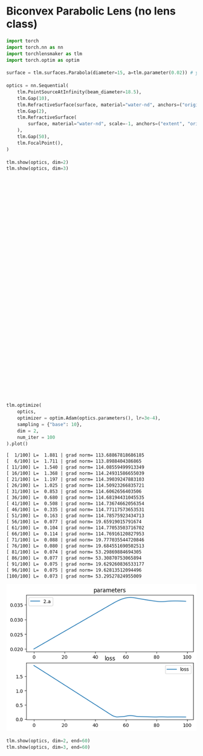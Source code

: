 # Biconvex Parabolic Lens (no lens class)


```python
import torch
import torch.nn as nn
import torchlensmaker as tlm
import torch.optim as optim

surface = tlm.surfaces.Parabola(diameter=15, a=tlm.parameter(0.02)) # y = a*x^2

optics = nn.Sequential(
    tlm.PointSourceAtInfinity(beam_diameter=18.5),
    tlm.Gap(10),
    tlm.RefractiveSurface(surface, material="water-nd", anchors=("origin", "extent")),
    tlm.Gap(2),
    tlm.RefractiveSurface(
        surface, material="water-nd", scale=-1, anchors=("extent", "origin")
    ),
    tlm.Gap(50),
    tlm.FocalPoint(),
)

tlm.show(optics, dim=2)
tlm.show(optics, dim=3)
```


<div data-jp-suppress-context-menu id='tlmviewer-a5010b5a' class='tlmviewer' style='width: 100%; aspect-ratio: 16 / 9;'></div><script type='module'>async function importtlm() {
    try {
        return await import("/tlmviewer.js");
    } catch (error) {
        console.log("error", error);
        return await import("/files/test_notebooks/tlmviewer.js");
    }
}

const module = await importtlm();
const tlmviewer = module.tlmviewer;

const data = '{"mode": "2D", "camera": "XY", "data": [{"type": "surfaces", "data": [{"matrix": [[1.0, 0.0, 10.0], [0.0, 1.0, 0.0], [0.0, 0.0, 1.0]], "samples": [[1.125, -7.5], [1.10238755, -7.4242425], [1.08000457, -7.34848499], [1.05785131, -7.27272749], [1.03592741, -7.19696951], [1.01423323, -7.12121201], [0.99276853, -7.0454545], [0.97153348, -6.969697], [0.95052803, -6.8939395], [0.92975211, -6.81818199], [0.90920562, -6.74242401], [0.88888884, -6.66666651], [0.86880165, -6.590909], [0.84894401, -6.5151515], [0.82931584, -6.439394], [0.80991733, -6.36363649], [0.79074842, -6.28787899], [0.77180892, -6.21212101], [0.75309914, -6.13636351], [0.7346189, -6.060606], [0.71636826, -5.9848485], [0.69834709, -5.909091], [0.68055558, -5.83333349], [0.66299355, -5.75757551], [0.64566106, -5.68181801], [0.62855828, -5.6060605], [0.61168504, -5.530303], [0.59504128, -5.4545455], [0.57862717, -5.37878799], [0.56244254, -5.30303001], [0.54648751, -5.22727251], [0.53076214, -5.15151501], [0.51526624, -5.0757575], [0.5, -5.0], [0.48496327, -4.9242425], [0.47015613, -4.84848499], [0.45557845, -4.77272701], [0.44123045, -4.69696951], [0.42711198, -4.62121201], [0.41322312, -4.5454545], [0.39956382, -4.469697], [0.38613406, -4.3939395], [0.37293383, -4.31818151], [0.35996321, -4.24242401], [0.34722221, -4.16666651], [0.33471072, -4.090909], [0.32242882, -4.0151515], [0.31037647, -3.93939376], [0.29855368, -3.86363626], [0.28696051, -3.78787875], [0.27559689, -3.71212125], [0.26446283, -3.63636374], [0.25355834, -3.56060624], [0.24288337, -3.4848485], [0.23243803, -3.409091], [0.22222225, -3.33333349], [0.212236, -3.25757575], [0.20247933, -3.18181825], [0.19295226, -3.10606074], [0.18365473, -3.030303], [0.17458677, -2.9545455], [0.1657484, -2.87878799], [0.1571396, -2.80303049], [0.14876032, -2.72727275], [0.14061067, -2.65151525], [0.13269056, -2.57575774], [0.125, -2.5], [0.11753903, -2.4242425], [0.11030763, -2.34848499], [0.10330578, -2.27272725], [0.09653351, -2.19696975], [0.08999082, -2.12121224], [0.08367768, -2.0454545], [0.07759412, -1.969697], [0.07174014, -1.8939395], [0.06611571, -1.81818187], [0.06072084, -1.74242425], [0.05555556, -1.66666675], [0.05061983, -1.59090912], [0.04591368, -1.5151515], [0.0414371, -1.439394], [0.03719008, -1.36363637], [0.03317264, -1.28787887], [0.02938476, -1.21212125], [0.02582644, -1.13636363], [0.02249771, -1.06060612], [0.01939853, -0.9848485], [0.01652893, -0.90909094], [0.01388889, -0.83333337], [0.01147842, -0.75757575], [0.00929752, -0.68181819], [0.00734619, -0.60606062], [0.00562443, -0.53030306], [0.00413223, -0.45454547], [0.00286961, -0.37878788], [0.00183655, -0.30303031], [0.00103306, -0.22727273], [0.00045914, -0.15151516], [0.00011478, -0.07575758], [0.0, 0.0], [0.00011478, 0.07575758], [0.00045914, 0.15151516], [0.00103306, 0.22727273], [0.00183655, 0.30303031], [0.00286961, 0.37878788], [0.00413223, 0.45454547], [0.00562443, 0.53030306], [0.00734619, 0.60606062], [0.00929752, 0.68181819], [0.01147842, 0.75757575], [0.01388889, 0.83333337], [0.01652893, 0.90909094], [0.01939853, 0.9848485], [0.02249771, 1.06060612], [0.02582644, 1.13636363], [0.02938476, 1.21212125], [0.03317264, 1.28787887], [0.03719008, 1.36363637], [0.0414371, 1.439394], [0.04591368, 1.5151515], [0.05061983, 1.59090912], [0.05555556, 1.66666675], [0.06072084, 1.74242425], [0.06611571, 1.81818187], [0.07174014, 1.8939395], [0.07759412, 1.969697], [0.08367768, 2.0454545], [0.08999082, 2.12121224], [0.09653351, 2.19696975], [0.10330578, 2.27272725], [0.11030763, 2.34848499], [0.11753903, 2.4242425], [0.125, 2.5], [0.13269056, 2.57575774], [0.14061067, 2.65151525], [0.14876032, 2.72727275], [0.1571396, 2.80303049], [0.1657484, 2.87878799], [0.17458677, 2.9545455], [0.18365473, 3.030303], [0.19295226, 3.10606074], [0.20247933, 3.18181825], [0.212236, 3.25757575], [0.22222225, 3.33333349], [0.23243803, 3.409091], [0.24288337, 3.4848485], [0.25355834, 3.56060624], [0.26446283, 3.63636374], [0.27559689, 3.71212125], [0.28696051, 3.78787875], [0.29855368, 3.86363626], [0.31037647, 3.93939376], [0.32242882, 4.0151515], [0.33471072, 4.090909], [0.34722221, 4.16666651], [0.35996321, 4.24242401], [0.37293383, 4.31818151], [0.38613406, 4.3939395], [0.39956382, 4.469697], [0.41322312, 4.5454545], [0.42711198, 4.62121201], [0.44123045, 4.69696951], [0.45557845, 4.77272701], [0.47015613, 4.84848499], [0.48496327, 4.9242425], [0.5, 5.0], [0.51526624, 5.0757575], [0.53076214, 5.15151501], [0.54648751, 5.22727251], [0.56244254, 5.30303001], [0.57862717, 5.37878799], [0.59504128, 5.4545455], [0.61168504, 5.530303], [0.62855828, 5.6060605], [0.64566106, 5.68181801], [0.66299355, 5.75757551], [0.68055558, 5.83333349], [0.69834709, 5.909091], [0.71636826, 5.9848485], [0.7346189, 6.060606], [0.75309914, 6.13636351], [0.77180892, 6.21212101], [0.79074842, 6.28787899], [0.80991733, 6.36363649], [0.82931584, 6.439394], [0.84894401, 6.5151515], [0.86880165, 6.590909], [0.88888884, 6.66666651], [0.90920562, 6.74242401], [0.92975211, 6.81818199], [0.95052803, 6.8939395], [0.97153348, 6.969697], [0.99276853, 7.0454545], [1.01423323, 7.12121201], [1.03592741, 7.19696951], [1.05785131, 7.27272749], [1.08000457, 7.34848499], [1.10238755, 7.4242425], [1.125, 7.5]]}]}, {"type": "surfaces", "data": [{"matrix": [[-1.0, 0.0, 14.25], [0.0, -1.0, 0.0], [0.0, 0.0, 1.0]], "samples": [[1.125, -7.5], [1.10238755, -7.4242425], [1.08000457, -7.34848499], [1.05785131, -7.27272749], [1.03592741, -7.19696951], [1.01423323, -7.12121201], [0.99276853, -7.0454545], [0.97153348, -6.969697], [0.95052803, -6.8939395], [0.92975211, -6.81818199], [0.90920562, -6.74242401], [0.88888884, -6.66666651], [0.86880165, -6.590909], [0.84894401, -6.5151515], [0.82931584, -6.439394], [0.80991733, -6.36363649], [0.79074842, -6.28787899], [0.77180892, -6.21212101], [0.75309914, -6.13636351], [0.7346189, -6.060606], [0.71636826, -5.9848485], [0.69834709, -5.909091], [0.68055558, -5.83333349], [0.66299355, -5.75757551], [0.64566106, -5.68181801], [0.62855828, -5.6060605], [0.61168504, -5.530303], [0.59504128, -5.4545455], [0.57862717, -5.37878799], [0.56244254, -5.30303001], [0.54648751, -5.22727251], [0.53076214, -5.15151501], [0.51526624, -5.0757575], [0.5, -5.0], [0.48496327, -4.9242425], [0.47015613, -4.84848499], [0.45557845, -4.77272701], [0.44123045, -4.69696951], [0.42711198, -4.62121201], [0.41322312, -4.5454545], [0.39956382, -4.469697], [0.38613406, -4.3939395], [0.37293383, -4.31818151], [0.35996321, -4.24242401], [0.34722221, -4.16666651], [0.33471072, -4.090909], [0.32242882, -4.0151515], [0.31037647, -3.93939376], [0.29855368, -3.86363626], [0.28696051, -3.78787875], [0.27559689, -3.71212125], [0.26446283, -3.63636374], [0.25355834, -3.56060624], [0.24288337, -3.4848485], [0.23243803, -3.409091], [0.22222225, -3.33333349], [0.212236, -3.25757575], [0.20247933, -3.18181825], [0.19295226, -3.10606074], [0.18365473, -3.030303], [0.17458677, -2.9545455], [0.1657484, -2.87878799], [0.1571396, -2.80303049], [0.14876032, -2.72727275], [0.14061067, -2.65151525], [0.13269056, -2.57575774], [0.125, -2.5], [0.11753903, -2.4242425], [0.11030763, -2.34848499], [0.10330578, -2.27272725], [0.09653351, -2.19696975], [0.08999082, -2.12121224], [0.08367768, -2.0454545], [0.07759412, -1.969697], [0.07174014, -1.8939395], [0.06611571, -1.81818187], [0.06072084, -1.74242425], [0.05555556, -1.66666675], [0.05061983, -1.59090912], [0.04591368, -1.5151515], [0.0414371, -1.439394], [0.03719008, -1.36363637], [0.03317264, -1.28787887], [0.02938476, -1.21212125], [0.02582644, -1.13636363], [0.02249771, -1.06060612], [0.01939853, -0.9848485], [0.01652893, -0.90909094], [0.01388889, -0.83333337], [0.01147842, -0.75757575], [0.00929752, -0.68181819], [0.00734619, -0.60606062], [0.00562443, -0.53030306], [0.00413223, -0.45454547], [0.00286961, -0.37878788], [0.00183655, -0.30303031], [0.00103306, -0.22727273], [0.00045914, -0.15151516], [0.00011478, -0.07575758], [0.0, 0.0], [0.00011478, 0.07575758], [0.00045914, 0.15151516], [0.00103306, 0.22727273], [0.00183655, 0.30303031], [0.00286961, 0.37878788], [0.00413223, 0.45454547], [0.00562443, 0.53030306], [0.00734619, 0.60606062], [0.00929752, 0.68181819], [0.01147842, 0.75757575], [0.01388889, 0.83333337], [0.01652893, 0.90909094], [0.01939853, 0.9848485], [0.02249771, 1.06060612], [0.02582644, 1.13636363], [0.02938476, 1.21212125], [0.03317264, 1.28787887], [0.03719008, 1.36363637], [0.0414371, 1.439394], [0.04591368, 1.5151515], [0.05061983, 1.59090912], [0.05555556, 1.66666675], [0.06072084, 1.74242425], [0.06611571, 1.81818187], [0.07174014, 1.8939395], [0.07759412, 1.969697], [0.08367768, 2.0454545], [0.08999082, 2.12121224], [0.09653351, 2.19696975], [0.10330578, 2.27272725], [0.11030763, 2.34848499], [0.11753903, 2.4242425], [0.125, 2.5], [0.13269056, 2.57575774], [0.14061067, 2.65151525], [0.14876032, 2.72727275], [0.1571396, 2.80303049], [0.1657484, 2.87878799], [0.17458677, 2.9545455], [0.18365473, 3.030303], [0.19295226, 3.10606074], [0.20247933, 3.18181825], [0.212236, 3.25757575], [0.22222225, 3.33333349], [0.23243803, 3.409091], [0.24288337, 3.4848485], [0.25355834, 3.56060624], [0.26446283, 3.63636374], [0.27559689, 3.71212125], [0.28696051, 3.78787875], [0.29855368, 3.86363626], [0.31037647, 3.93939376], [0.32242882, 4.0151515], [0.33471072, 4.090909], [0.34722221, 4.16666651], [0.35996321, 4.24242401], [0.37293383, 4.31818151], [0.38613406, 4.3939395], [0.39956382, 4.469697], [0.41322312, 4.5454545], [0.42711198, 4.62121201], [0.44123045, 4.69696951], [0.45557845, 4.77272701], [0.47015613, 4.84848499], [0.48496327, 4.9242425], [0.5, 5.0], [0.51526624, 5.0757575], [0.53076214, 5.15151501], [0.54648751, 5.22727251], [0.56244254, 5.30303001], [0.57862717, 5.37878799], [0.59504128, 5.4545455], [0.61168504, 5.530303], [0.62855828, 5.6060605], [0.64566106, 5.68181801], [0.66299355, 5.75757551], [0.68055558, 5.83333349], [0.69834709, 5.909091], [0.71636826, 5.9848485], [0.7346189, 6.060606], [0.75309914, 6.13636351], [0.77180892, 6.21212101], [0.79074842, 6.28787899], [0.80991733, 6.36363649], [0.82931584, 6.439394], [0.84894401, 6.5151515], [0.86880165, 6.590909], [0.88888884, 6.66666651], [0.90920562, 6.74242401], [0.92975211, 6.81818199], [0.95052803, 6.8939395], [0.97153348, 6.969697], [0.99276853, 7.0454545], [1.01423323, 7.12121201], [1.03592741, 7.19696951], [1.05785131, 7.27272749], [1.08000457, 7.34848499], [1.10238755, 7.4242425], [1.125, 7.5]]}]}, {"type": "points", "data": [[64.25, 0.0]], "color": "red"}, {"type": "rays", "points": [[0.0, -7.19444444, 11.03520062, -7.19444444], [0.0, -5.13888889, 10.52816358, -5.13888889], [0.0, -3.08333333, 10.19013889, -3.08333333], [0.0, -1.02777778, 10.02112654, -1.02777778], [0.0, 1.02777778, 10.02112654, 1.02777778], [0.0, 3.08333333, 10.19013889, 3.08333333], [0.0, 5.13888889, 10.52816358, 5.13888889], [0.0, 7.19444444, 11.03520062, 7.19444444]], "color": "#ffa724", "variables": {"base": [-7.19444444, -5.13888889, -3.08333333, -1.02777778, 1.02777778, 3.08333333, 5.13888889, 7.19444444]}, "domain": {"base": [-9.25, 9.25]}, "layers": [1]}, {"type": "rays", "points": [[0.0, -9.25, 10.0, -9.25], [0.0, 9.25, 10.0, 9.25]], "color": "red", "variables": {"base": [-9.25, 9.25]}, "domain": {"base": [-9.25, 9.25]}, "layers": [2]}, {"type": "rays", "points": [[11.03520062, -7.19444444, 13.26070722, -7.03311019], [10.52816358, -5.13888889, 13.75575726, -4.97113033], [10.19013889, -3.08333333, 14.07454449, -2.96188713], [10.02112654, -1.02777778, 14.23064073, -0.98385147], [10.02112654, 1.02777778, 14.23064073, 0.98385147], [10.19013889, 3.08333333, 14.07454449, 2.96188713], [10.52816358, 5.13888889, 13.75575726, 4.97113033], [11.03520062, 7.19444444, 13.26070722, 7.03311019]], "color": "#ffa724", "variables": {"base": [-7.19444444, -5.13888889, -3.08333333, -1.02777778, 1.02777778, 3.08333333, 5.13888889, 7.19444444]}, "domain": {"base": [-9.25, 9.25]}, "layers": [1]}, {"type": "rays", "points": [[13.26070722, -7.03311019, 64.59804475, -3.31149866], [13.75575726, -4.97113033, 64.42571511, -2.33749059], [14.07454449, -2.96188713, 64.3127969, -1.39118485], [14.23064073, -0.98385147, 64.25695136, -0.46182655], [14.23064073, 0.98385147, 64.25695136, 0.46182655], [14.07454449, 2.96188713, 64.3127969, 1.39118485], [13.75575726, 4.97113033, 64.42571511, 2.33749059], [13.26070722, 7.03311019, 64.59804475, 3.31149866]], "color": "#ffa724", "variables": {"base": [-7.19444444, -5.13888889, -3.08333333, -1.02777778, 1.02777778, 3.08333333, 5.13888889, 7.19444444]}, "domain": {"base": [-9.25, 9.25]}}, {"type": "points", "data": [[0.0, 0.0], [10.0, 0.0], [11.125, 0.0], [13.125, 0.0], [14.25, 0.0], [64.25, 0.0]], "layers": [4]}]}';

setTimeout(() => {
    tlmviewer.embed(document.getElementById("tlmviewer-a5010b5a"), data);    
}, 0);
</script>



<div data-jp-suppress-context-menu id='tlmviewer-ec21c2be' class='tlmviewer' style='width: 100%; aspect-ratio: 16 / 9;'></div><script type='module'>async function importtlm() {
    try {
        return await import("/tlmviewer.js");
    } catch (error) {
        console.log("error", error);
        return await import("/files/test_notebooks/tlmviewer.js");
    }
}

const module = await importtlm();
const tlmviewer = module.tlmviewer;

const data = '{"mode": "3D", "camera": "orthographic", "data": [{"type": "surfaces", "data": [{"matrix": [[1.0, 0.0, 0.0, 10.0], [0.0, 1.0, 0.0, 0.0], [0.0, 0.0, 1.0, 0.0], [0.0, 0.0, 0.0, 1.0]], "samples": [[0.0, 0.0], [0.00011478, 0.07575758], [0.00045914, 0.15151516], [0.00103306, 0.22727273], [0.00183655, 0.30303031], [0.00286961, 0.37878788], [0.00413223, 0.45454547], [0.00562443, 0.53030306], [0.00734619, 0.60606062], [0.00929752, 0.68181819], [0.01147842, 0.75757575], [0.01388889, 0.83333337], [0.01652893, 0.90909094], [0.01939853, 0.9848485], [0.02249771, 1.06060612], [0.02582644, 1.13636363], [0.02938476, 1.21212125], [0.03317264, 1.28787887], [0.03719008, 1.36363637], [0.0414371, 1.439394], [0.04591368, 1.5151515], [0.05061983, 1.59090912], [0.05555556, 1.66666675], [0.06072084, 1.74242425], [0.06611571, 1.81818187], [0.07174014, 1.8939395], [0.07759412, 1.969697], [0.08367768, 2.0454545], [0.08999082, 2.12121224], [0.09653351, 2.19696975], [0.10330578, 2.27272725], [0.11030763, 2.34848499], [0.11753903, 2.4242425], [0.125, 2.5], [0.13269056, 2.57575774], [0.14061067, 2.65151525], [0.14876032, 2.72727275], [0.1571396, 2.80303049], [0.1657484, 2.87878799], [0.17458677, 2.9545455], [0.18365473, 3.030303], [0.19295226, 3.10606074], [0.20247933, 3.18181825], [0.212236, 3.25757575], [0.22222225, 3.33333349], [0.23243803, 3.409091], [0.24288337, 3.4848485], [0.25355834, 3.56060624], [0.26446283, 3.63636374], [0.27559689, 3.71212125], [0.28696051, 3.78787875], [0.29855368, 3.86363626], [0.31037647, 3.93939376], [0.32242882, 4.0151515], [0.33471072, 4.090909], [0.34722221, 4.16666651], [0.35996321, 4.24242401], [0.37293383, 4.31818151], [0.38613406, 4.3939395], [0.39956382, 4.469697], [0.41322312, 4.5454545], [0.42711198, 4.62121201], [0.44123045, 4.69696951], [0.45557845, 4.77272701], [0.47015613, 4.84848499], [0.48496327, 4.9242425], [0.5, 5.0], [0.51526624, 5.0757575], [0.53076214, 5.15151501], [0.54648751, 5.22727251], [0.56244254, 5.30303001], [0.57862717, 5.37878799], [0.59504128, 5.4545455], [0.61168504, 5.530303], [0.62855828, 5.6060605], [0.64566106, 5.68181801], [0.66299355, 5.75757551], [0.68055558, 5.83333349], [0.69834709, 5.909091], [0.71636826, 5.9848485], [0.7346189, 6.060606], [0.75309914, 6.13636351], [0.77180892, 6.21212101], [0.79074842, 6.28787899], [0.80991733, 6.36363649], [0.82931584, 6.439394], [0.84894401, 6.5151515], [0.86880165, 6.590909], [0.88888884, 6.66666651], [0.90920562, 6.74242401], [0.92975211, 6.81818199], [0.95052803, 6.8939395], [0.97153348, 6.969697], [0.99276853, 7.0454545], [1.01423323, 7.12121201], [1.03592741, 7.19696951], [1.05785131, 7.27272749], [1.08000457, 7.34848499], [1.10238755, 7.4242425], [1.125, 7.5]]}]}, {"type": "surfaces", "data": [{"matrix": [[-1.0, 0.0, 0.0, 14.25], [0.0, -1.0, 0.0, 0.0], [0.0, 0.0, -1.0, 0.0], [0.0, 0.0, 0.0, 1.0]], "samples": [[0.0, 0.0], [0.00011478, 0.07575758], [0.00045914, 0.15151516], [0.00103306, 0.22727273], [0.00183655, 0.30303031], [0.00286961, 0.37878788], [0.00413223, 0.45454547], [0.00562443, 0.53030306], [0.00734619, 0.60606062], [0.00929752, 0.68181819], [0.01147842, 0.75757575], [0.01388889, 0.83333337], [0.01652893, 0.90909094], [0.01939853, 0.9848485], [0.02249771, 1.06060612], [0.02582644, 1.13636363], [0.02938476, 1.21212125], [0.03317264, 1.28787887], [0.03719008, 1.36363637], [0.0414371, 1.439394], [0.04591368, 1.5151515], [0.05061983, 1.59090912], [0.05555556, 1.66666675], [0.06072084, 1.74242425], [0.06611571, 1.81818187], [0.07174014, 1.8939395], [0.07759412, 1.969697], [0.08367768, 2.0454545], [0.08999082, 2.12121224], [0.09653351, 2.19696975], [0.10330578, 2.27272725], [0.11030763, 2.34848499], [0.11753903, 2.4242425], [0.125, 2.5], [0.13269056, 2.57575774], [0.14061067, 2.65151525], [0.14876032, 2.72727275], [0.1571396, 2.80303049], [0.1657484, 2.87878799], [0.17458677, 2.9545455], [0.18365473, 3.030303], [0.19295226, 3.10606074], [0.20247933, 3.18181825], [0.212236, 3.25757575], [0.22222225, 3.33333349], [0.23243803, 3.409091], [0.24288337, 3.4848485], [0.25355834, 3.56060624], [0.26446283, 3.63636374], [0.27559689, 3.71212125], [0.28696051, 3.78787875], [0.29855368, 3.86363626], [0.31037647, 3.93939376], [0.32242882, 4.0151515], [0.33471072, 4.090909], [0.34722221, 4.16666651], [0.35996321, 4.24242401], [0.37293383, 4.31818151], [0.38613406, 4.3939395], [0.39956382, 4.469697], [0.41322312, 4.5454545], [0.42711198, 4.62121201], [0.44123045, 4.69696951], [0.45557845, 4.77272701], [0.47015613, 4.84848499], [0.48496327, 4.9242425], [0.5, 5.0], [0.51526624, 5.0757575], [0.53076214, 5.15151501], [0.54648751, 5.22727251], [0.56244254, 5.30303001], [0.57862717, 5.37878799], [0.59504128, 5.4545455], [0.61168504, 5.530303], [0.62855828, 5.6060605], [0.64566106, 5.68181801], [0.66299355, 5.75757551], [0.68055558, 5.83333349], [0.69834709, 5.909091], [0.71636826, 5.9848485], [0.7346189, 6.060606], [0.75309914, 6.13636351], [0.77180892, 6.21212101], [0.79074842, 6.28787899], [0.80991733, 6.36363649], [0.82931584, 6.439394], [0.84894401, 6.5151515], [0.86880165, 6.590909], [0.88888884, 6.66666651], [0.90920562, 6.74242401], [0.92975211, 6.81818199], [0.95052803, 6.8939395], [0.97153348, 6.969697], [0.99276853, 7.0454545], [1.01423323, 7.12121201], [1.03592741, 7.19696951], [1.05785131, 7.27272749], [1.08000457, 7.34848499], [1.10238755, 7.4242425], [1.125, 7.5]]}]}, {"type": "points", "data": [[64.25, 0.0, 0.0]], "color": "red"}, {"type": "rays", "points": [[0.0, 0.0, 0.0, 10.0, 0.0, 0.0]], "color": "#ffa724", "variables": {}, "domain": {"base": [-9.25, 9.10947172]}, "layers": [1]}, {"type": "rays", "points": [[0.0, -9.25, -0.0, 10.0, -9.25, -0.0], [0.0, -7.0859111, -5.94578539, 10.0, -7.0859111, -5.94578539], [0.0, -1.60624564, -9.10947172, 10.0, -1.60624564, -9.10947172], [0.0, 4.625, -8.01073499, 10.0, 4.625, -8.01073499], [0.0, 8.69215674, -3.16368633, 10.0, 8.69215674, -3.16368633], [0.0, 8.69215674, 3.16368633, 10.0, 8.69215674, 3.16368633], [0.0, 4.625, 8.01073499, 10.0, 4.625, 8.01073499], [0.0, -1.60624564, 9.10947172, 10.0, -1.60624564, 9.10947172], [0.0, -7.0859111, 5.94578539, 10.0, -7.0859111, 5.94578539]], "color": "red", "variables": {}, "domain": {"base": [-9.25, 9.10947172]}, "layers": [2]}, {"type": "rays", "points": [[10.0, 0.0, 0.0, 14.25, 0.0, 0.0]], "color": "#ffa724", "variables": {}, "domain": {"base": [-9.25, 9.10947172]}, "layers": [1]}, {"type": "rays", "points": [[14.25, 0.0, 0.0, 64.25, 0.0, 0.0]], "color": "#ffa724", "variables": {}, "domain": {"base": [-9.25, 9.10947172]}}, {"type": "points", "data": [[0.0, 0.0, 0.0], [10.0, 0.0, 0.0], [11.125, 0.0, 0.0], [13.125, 0.0, 0.0], [14.25, 0.0, 0.0], [64.25, 0.0, 0.0]], "layers": [4]}]}';

setTimeout(() => {
    tlmviewer.embed(document.getElementById("tlmviewer-ec21c2be"), data);    
}, 0);
</script>



```python
tlm.optimize(
    optics,
    optimizer = optim.Adam(optics.parameters(), lr=3e-4),
    sampling = {"base": 10},
    dim = 2,
    num_iter = 100
).plot()
```

    [  1/100] L=  1.881 | grad norm= 113.68867818686185
    [  6/100] L=  1.711 | grad norm= 113.8988404386865
    [ 11/100] L=  1.540 | grad norm= 114.08559499913349
    [ 16/100] L=  1.368 | grad norm= 114.24931586655039
    [ 21/100] L=  1.197 | grad norm= 114.39039247883103
    [ 26/100] L=  1.025 | grad norm= 114.50923266835721
    [ 31/100] L=  0.853 | grad norm= 114.6062656403506
    [ 36/100] L=  0.680 | grad norm= 114.68194431045535
    [ 41/100] L=  0.508 | grad norm= 114.73674662056354
    [ 46/100] L=  0.335 | grad norm= 114.77117573653531
    [ 51/100] L=  0.163 | grad norm= 114.78575923434713
    [ 56/100] L=  0.077 | grad norm= 19.65919015791674
    [ 61/100] L=  0.104 | grad norm= 114.77053503716702
    [ 66/100] L=  0.114 | grad norm= 114.76916120827953
    [ 71/100] L=  0.088 | grad norm= 19.777035544720846
    [ 76/100] L=  0.080 | grad norm= 19.684551690502513
    [ 81/100] L=  0.074 | grad norm= 53.29869884694305
    [ 86/100] L=  0.077 | grad norm= 53.30870753065894
    [ 91/100] L=  0.075 | grad norm= 19.629260836533177
    [ 96/100] L=  0.075 | grad norm= 19.62813512094496
    [100/100] L=  0.073 | grad norm= 53.29527824955009



    
![png](biconvex_parabola_nolens_files/biconvex_parabola_nolens_2_1.png)
    



```python
tlm.show(optics, dim=2, end=60)
tlm.show(optics, dim=3, end=60)
```


<div data-jp-suppress-context-menu id='tlmviewer-a8cbc6ab' class='tlmviewer' style='width: 100%; aspect-ratio: 16 / 9;'></div><script type='module'>async function importtlm() {
    try {
        return await import("/tlmviewer.js");
    } catch (error) {
        console.log("error", error);
        return await import("/files/test_notebooks/tlmviewer.js");
    }
}

const module = await importtlm();
const tlmviewer = module.tlmviewer;

const data = '{"mode": "2D", "camera": "XY", "data": [{"type": "surfaces", "data": [{"matrix": [[1.0, 0.0, 10.0], [0.0, 1.0, 0.0], [0.0, 0.0, 1.0]], "samples": [[2.03519917, -7.5], [1.99429178, -7.4242425], [1.95379972, -7.34848499], [1.91372287, -7.27272749], [1.87406111, -7.19696951], [1.83481491, -7.12121201], [1.79598379, -7.0454545], [1.75756824, -6.969697], [1.71956789, -6.8939395], [1.68198287, -6.81818199], [1.64481294, -6.74242401], [1.60805857, -6.66666651], [1.57171953, -6.590909], [1.53579569, -6.5151515], [1.50028718, -6.439394], [1.46519399, -6.36363649], [1.43051612, -6.28787899], [1.39625323, -6.21212101], [1.36240602, -6.13636351], [1.32897413, -6.060606], [1.29595745, -5.9848485], [1.26335597, -5.909091], [1.23116994, -5.83333349], [1.19939911, -5.75757551], [1.16804349, -5.68181801], [1.13710344, -5.6060605], [1.10657859, -5.530303], [1.07646894, -5.4545455], [1.04677474, -5.37878799], [1.01749563, -5.30303001], [0.98863202, -5.22727251], [0.96018374, -5.15151501], [0.93215066, -5.0757575], [0.90453297, -5.0], [0.87733054, -4.9242425], [0.85054344, -4.84848499], [0.82417148, -4.77272701], [0.79821503, -4.69696951], [0.77267379, -4.62121201], [0.74754786, -4.5454545], [0.72283733, -4.469697], [0.698542, -4.3939395], [0.67466193, -4.31818151], [0.65119725, -4.24242401], [0.6281479, -4.16666651], [0.60551381, -4.090909], [0.58329499, -4.0151515], [0.56149149, -3.93939376], [0.54010332, -3.86363626], [0.51913047, -3.78787875], [0.49857295, -3.71212125], [0.47843072, -3.63636374], [0.45870376, -3.56060624], [0.43939206, -3.4848485], [0.42049572, -3.409091], [0.4020147, -3.33333349], [0.38394892, -3.25757575], [0.3662985, -3.18181825], [0.3490634, -3.10606074], [0.33224353, -3.030303], [0.31583899, -2.9545455], [0.29984981, -2.87878799], [0.28427589, -2.80303049], [0.26911724, -2.72727275], [0.25437397, -2.65151525], [0.24004598, -2.57575774], [0.22613324, -2.5], [0.21263586, -2.4242425], [0.19955379, -2.34848499], [0.18688697, -2.27272725], [0.1746355, -2.19696975], [0.16279934, -2.12121224], [0.15137845, -2.0454545], [0.1403729, -1.969697], [0.12978263, -1.8939395], [0.11960768, -1.81818187], [0.10984802, -1.74242425], [0.10050368, -1.66666675], [0.09157462, -1.59090912], [0.08306088, -1.5151515], [0.07496245, -1.439394], [0.06727931, -1.36363637], [0.06001149, -1.28787887], [0.05315896, -1.21212125], [0.04672174, -1.13636363], [0.04069984, -1.06060612], [0.03509323, -0.9848485], [0.02990192, -0.90909094], [0.02512592, -0.83333337], [0.02076522, -0.75757575], [0.01681983, -0.68181819], [0.01328974, -0.60606062], [0.01017496, -0.53030306], [0.00747548, -0.45454547], [0.00519131, -0.37878788], [0.00332244, -0.30303031], [0.00186887, -0.22727273], [0.00083061, -0.15151516], [0.00020765, -0.07575758], [0.0, 0.0], [0.00020765, 0.07575758], [0.00083061, 0.15151516], [0.00186887, 0.22727273], [0.00332244, 0.30303031], [0.00519131, 0.37878788], [0.00747548, 0.45454547], [0.01017496, 0.53030306], [0.01328974, 0.60606062], [0.01681983, 0.68181819], [0.02076522, 0.75757575], [0.02512592, 0.83333337], [0.02990192, 0.90909094], [0.03509323, 0.9848485], [0.04069984, 1.06060612], [0.04672174, 1.13636363], [0.05315896, 1.21212125], [0.06001149, 1.28787887], [0.06727931, 1.36363637], [0.07496245, 1.439394], [0.08306088, 1.5151515], [0.09157462, 1.59090912], [0.10050368, 1.66666675], [0.10984802, 1.74242425], [0.11960768, 1.81818187], [0.12978263, 1.8939395], [0.1403729, 1.969697], [0.15137845, 2.0454545], [0.16279934, 2.12121224], [0.1746355, 2.19696975], [0.18688697, 2.27272725], [0.19955379, 2.34848499], [0.21263586, 2.4242425], [0.22613324, 2.5], [0.24004598, 2.57575774], [0.25437397, 2.65151525], [0.26911724, 2.72727275], [0.28427589, 2.80303049], [0.29984981, 2.87878799], [0.31583899, 2.9545455], [0.33224353, 3.030303], [0.3490634, 3.10606074], [0.3662985, 3.18181825], [0.38394892, 3.25757575], [0.4020147, 3.33333349], [0.42049572, 3.409091], [0.43939206, 3.4848485], [0.45870376, 3.56060624], [0.47843072, 3.63636374], [0.49857295, 3.71212125], [0.51913047, 3.78787875], [0.54010332, 3.86363626], [0.56149149, 3.93939376], [0.58329499, 4.0151515], [0.60551381, 4.090909], [0.6281479, 4.16666651], [0.65119725, 4.24242401], [0.67466193, 4.31818151], [0.698542, 4.3939395], [0.72283733, 4.469697], [0.74754786, 4.5454545], [0.77267379, 4.62121201], [0.79821503, 4.69696951], [0.82417148, 4.77272701], [0.85054344, 4.84848499], [0.87733054, 4.9242425], [0.90453297, 5.0], [0.93215066, 5.0757575], [0.96018374, 5.15151501], [0.98863202, 5.22727251], [1.01749563, 5.30303001], [1.04677474, 5.37878799], [1.07646894, 5.4545455], [1.10657859, 5.530303], [1.13710344, 5.6060605], [1.16804349, 5.68181801], [1.19939911, 5.75757551], [1.23116994, 5.83333349], [1.26335597, 5.909091], [1.29595745, 5.9848485], [1.32897413, 6.060606], [1.36240602, 6.13636351], [1.39625323, 6.21212101], [1.43051612, 6.28787899], [1.46519399, 6.36363649], [1.50028718, 6.439394], [1.53579569, 6.5151515], [1.57171953, 6.590909], [1.60805857, 6.66666651], [1.64481294, 6.74242401], [1.68198287, 6.81818199], [1.71956789, 6.8939395], [1.75756824, 6.969697], [1.79598379, 7.0454545], [1.83481491, 7.12121201], [1.87406111, 7.19696951], [1.91372287, 7.27272749], [1.95379972, 7.34848499], [1.99429178, 7.4242425], [2.03519917, 7.5]]}]}, {"type": "surfaces", "data": [{"matrix": [[-1.0, 0.0, 16.07039843], [0.0, -1.0, 0.0], [0.0, 0.0, 1.0]], "samples": [[2.03519917, -7.5], [1.99429178, -7.4242425], [1.95379972, -7.34848499], [1.91372287, -7.27272749], [1.87406111, -7.19696951], [1.83481491, -7.12121201], [1.79598379, -7.0454545], [1.75756824, -6.969697], [1.71956789, -6.8939395], [1.68198287, -6.81818199], [1.64481294, -6.74242401], [1.60805857, -6.66666651], [1.57171953, -6.590909], [1.53579569, -6.5151515], [1.50028718, -6.439394], [1.46519399, -6.36363649], [1.43051612, -6.28787899], [1.39625323, -6.21212101], [1.36240602, -6.13636351], [1.32897413, -6.060606], [1.29595745, -5.9848485], [1.26335597, -5.909091], [1.23116994, -5.83333349], [1.19939911, -5.75757551], [1.16804349, -5.68181801], [1.13710344, -5.6060605], [1.10657859, -5.530303], [1.07646894, -5.4545455], [1.04677474, -5.37878799], [1.01749563, -5.30303001], [0.98863202, -5.22727251], [0.96018374, -5.15151501], [0.93215066, -5.0757575], [0.90453297, -5.0], [0.87733054, -4.9242425], [0.85054344, -4.84848499], [0.82417148, -4.77272701], [0.79821503, -4.69696951], [0.77267379, -4.62121201], [0.74754786, -4.5454545], [0.72283733, -4.469697], [0.698542, -4.3939395], [0.67466193, -4.31818151], [0.65119725, -4.24242401], [0.6281479, -4.16666651], [0.60551381, -4.090909], [0.58329499, -4.0151515], [0.56149149, -3.93939376], [0.54010332, -3.86363626], [0.51913047, -3.78787875], [0.49857295, -3.71212125], [0.47843072, -3.63636374], [0.45870376, -3.56060624], [0.43939206, -3.4848485], [0.42049572, -3.409091], [0.4020147, -3.33333349], [0.38394892, -3.25757575], [0.3662985, -3.18181825], [0.3490634, -3.10606074], [0.33224353, -3.030303], [0.31583899, -2.9545455], [0.29984981, -2.87878799], [0.28427589, -2.80303049], [0.26911724, -2.72727275], [0.25437397, -2.65151525], [0.24004598, -2.57575774], [0.22613324, -2.5], [0.21263586, -2.4242425], [0.19955379, -2.34848499], [0.18688697, -2.27272725], [0.1746355, -2.19696975], [0.16279934, -2.12121224], [0.15137845, -2.0454545], [0.1403729, -1.969697], [0.12978263, -1.8939395], [0.11960768, -1.81818187], [0.10984802, -1.74242425], [0.10050368, -1.66666675], [0.09157462, -1.59090912], [0.08306088, -1.5151515], [0.07496245, -1.439394], [0.06727931, -1.36363637], [0.06001149, -1.28787887], [0.05315896, -1.21212125], [0.04672174, -1.13636363], [0.04069984, -1.06060612], [0.03509323, -0.9848485], [0.02990192, -0.90909094], [0.02512592, -0.83333337], [0.02076522, -0.75757575], [0.01681983, -0.68181819], [0.01328974, -0.60606062], [0.01017496, -0.53030306], [0.00747548, -0.45454547], [0.00519131, -0.37878788], [0.00332244, -0.30303031], [0.00186887, -0.22727273], [0.00083061, -0.15151516], [0.00020765, -0.07575758], [0.0, 0.0], [0.00020765, 0.07575758], [0.00083061, 0.15151516], [0.00186887, 0.22727273], [0.00332244, 0.30303031], [0.00519131, 0.37878788], [0.00747548, 0.45454547], [0.01017496, 0.53030306], [0.01328974, 0.60606062], [0.01681983, 0.68181819], [0.02076522, 0.75757575], [0.02512592, 0.83333337], [0.02990192, 0.90909094], [0.03509323, 0.9848485], [0.04069984, 1.06060612], [0.04672174, 1.13636363], [0.05315896, 1.21212125], [0.06001149, 1.28787887], [0.06727931, 1.36363637], [0.07496245, 1.439394], [0.08306088, 1.5151515], [0.09157462, 1.59090912], [0.10050368, 1.66666675], [0.10984802, 1.74242425], [0.11960768, 1.81818187], [0.12978263, 1.8939395], [0.1403729, 1.969697], [0.15137845, 2.0454545], [0.16279934, 2.12121224], [0.1746355, 2.19696975], [0.18688697, 2.27272725], [0.19955379, 2.34848499], [0.21263586, 2.4242425], [0.22613324, 2.5], [0.24004598, 2.57575774], [0.25437397, 2.65151525], [0.26911724, 2.72727275], [0.28427589, 2.80303049], [0.29984981, 2.87878799], [0.31583899, 2.9545455], [0.33224353, 3.030303], [0.3490634, 3.10606074], [0.3662985, 3.18181825], [0.38394892, 3.25757575], [0.4020147, 3.33333349], [0.42049572, 3.409091], [0.43939206, 3.4848485], [0.45870376, 3.56060624], [0.47843072, 3.63636374], [0.49857295, 3.71212125], [0.51913047, 3.78787875], [0.54010332, 3.86363626], [0.56149149, 3.93939376], [0.58329499, 4.0151515], [0.60551381, 4.090909], [0.6281479, 4.16666651], [0.65119725, 4.24242401], [0.67466193, 4.31818151], [0.698542, 4.3939395], [0.72283733, 4.469697], [0.74754786, 4.5454545], [0.77267379, 4.62121201], [0.79821503, 4.69696951], [0.82417148, 4.77272701], [0.85054344, 4.84848499], [0.87733054, 4.9242425], [0.90453297, 5.0], [0.93215066, 5.0757575], [0.96018374, 5.15151501], [0.98863202, 5.22727251], [1.01749563, 5.30303001], [1.04677474, 5.37878799], [1.07646894, 5.4545455], [1.10657859, 5.530303], [1.13710344, 5.6060605], [1.16804349, 5.68181801], [1.19939911, 5.75757551], [1.23116994, 5.83333349], [1.26335597, 5.909091], [1.29595745, 5.9848485], [1.32897413, 6.060606], [1.36240602, 6.13636351], [1.39625323, 6.21212101], [1.43051612, 6.28787899], [1.46519399, 6.36363649], [1.50028718, 6.439394], [1.53579569, 6.5151515], [1.57171953, 6.590909], [1.60805857, 6.66666651], [1.64481294, 6.74242401], [1.68198287, 6.81818199], [1.71956789, 6.8939395], [1.75756824, 6.969697], [1.79598379, 7.0454545], [1.83481491, 7.12121201], [1.87406111, 7.19696951], [1.91372287, 7.27272749], [1.95379972, 7.34848499], [1.99429178, 7.4242425], [2.03519917, 7.5]]}]}, {"type": "points", "data": [[66.07039843, 0.0]], "color": "red"}, {"type": "rays", "points": [[0.0, -7.19444444, 11.87274621, -7.19444444], [0.0, -5.13888889, 10.95548276, -5.13888889], [0.0, -3.08333333, 10.34397379, -3.08333333], [0.0, -1.02777778, 10.03821931, -1.02777778], [0.0, 1.02777778, 10.03821931, 1.02777778], [0.0, 3.08333333, 10.34397379, 3.08333333], [0.0, 5.13888889, 10.95548276, 5.13888889], [0.0, 7.19444444, 11.87274621, 7.19444444]], "color": "#ffa724", "variables": {"base": [-7.19444444, -5.13888889, -3.08333333, -1.02777778, 1.02777778, 3.08333333, 5.13888889, 7.19444444]}, "domain": {"base": [-9.25, 9.25]}, "layers": [1]}, {"type": "rays", "points": [[0.0, -9.25, 10.0, -9.25], [0.0, 9.25, 10.0, 9.25]], "color": "red", "variables": {"base": [-9.25, 9.25]}, "domain": {"base": [-9.25, 9.25]}, "layers": [2]}, {"type": "rays", "points": [[11.87274621, -7.19444444, 14.3609658, -6.87359272], [10.95548276, -5.13888889, 15.25822127, -4.73787051], [10.34397379, -3.08333333, 15.79153601, -2.77621309], [10.03821931, -1.02777778, 16.0401385, -0.91451701], [10.03821931, 1.02777778, 16.0401385, 0.91451701], [10.34397379, 3.08333333, 15.79153601, 2.77621309], [10.95548276, 5.13888889, 15.25822127, 4.73787051], [11.87274621, 7.19444444, 14.3609658, 6.87359272]], "color": "#ffa724", "variables": {"base": [-7.19444444, -5.13888889, -3.08333333, -1.02777778, 1.02777778, 3.08333333, 5.13888889, 7.19444444]}, "domain": {"base": [-9.25, 9.25]}, "layers": [1]}, {"type": "rays", "points": [[14.3609658, -6.87359272, 66.09689127, -0.20233232], [15.25822127, -4.73787051, 66.07059606, -0.00212002], [15.79153601, -2.77621309, 66.06715087, 0.05820323], [16.0401385, -0.91451701, 66.06984895, 0.02958155], [16.0401385, 0.91451701, 66.06984895, -0.02958155], [15.79153601, 2.77621309, 66.06715087, -0.05820323], [15.25822127, 4.73787051, 66.07059606, 0.00212002], [14.3609658, 6.87359272, 66.09689127, 0.20233232]], "color": "#ffa724", "variables": {"base": [-7.19444444, -5.13888889, -3.08333333, -1.02777778, 1.02777778, 3.08333333, 5.13888889, 7.19444444]}, "domain": {"base": [-9.25, 9.25]}}, {"type": "points", "data": [[0.0, 0.0], [10.0, 0.0], [12.03519922, 0.0], [14.03519922, 0.0], [16.07039843, 0.0], [66.07039843, 0.0]], "layers": [4]}, {"type": "rays", "points": [[14.3609658, -6.87359272, 73.86827158, 0.79977407], [15.25822127, -4.73787051, 74.99931548, 0.83004316], [15.79153601, -2.77621309, 75.69640985, 0.60107732], [16.0401385, -0.91451701, 76.02945818, 0.21752692], [16.0401385, 0.91451701, 76.02945818, -0.21752692], [15.79153601, 2.77621309, 75.69640985, -0.60107732], [15.25822127, 4.73787051, 74.99931548, -0.83004316], [14.3609658, 6.87359272, 73.86827158, -0.79977407]], "color": "#ffa724", "variables": {"base": [-7.19444444, -5.13888889, -3.08333333, -1.02777778, 1.02777778, 3.08333333, 5.13888889, 7.19444444]}, "domain": {"base": [-9.25, 9.25]}, "layers": [3]}]}';

setTimeout(() => {
    tlmviewer.embed(document.getElementById("tlmviewer-a8cbc6ab"), data);    
}, 0);
</script>



<div data-jp-suppress-context-menu id='tlmviewer-6cee319e' class='tlmviewer' style='width: 100%; aspect-ratio: 16 / 9;'></div><script type='module'>async function importtlm() {
    try {
        return await import("/tlmviewer.js");
    } catch (error) {
        console.log("error", error);
        return await import("/files/test_notebooks/tlmviewer.js");
    }
}

const module = await importtlm();
const tlmviewer = module.tlmviewer;

const data = '{"mode": "3D", "camera": "orthographic", "data": [{"type": "surfaces", "data": [{"matrix": [[1.0, 0.0, 0.0, 10.0], [0.0, 1.0, 0.0, 0.0], [0.0, 0.0, 1.0, 0.0], [0.0, 0.0, 0.0, 1.0]], "samples": [[0.0, 0.0], [0.00020765, 0.07575758], [0.00083061, 0.15151516], [0.00186887, 0.22727273], [0.00332244, 0.30303031], [0.00519131, 0.37878788], [0.00747548, 0.45454547], [0.01017496, 0.53030306], [0.01328974, 0.60606062], [0.01681983, 0.68181819], [0.02076522, 0.75757575], [0.02512592, 0.83333337], [0.02990192, 0.90909094], [0.03509323, 0.9848485], [0.04069984, 1.06060612], [0.04672174, 1.13636363], [0.05315896, 1.21212125], [0.06001149, 1.28787887], [0.06727931, 1.36363637], [0.07496245, 1.439394], [0.08306088, 1.5151515], [0.09157462, 1.59090912], [0.10050368, 1.66666675], [0.10984802, 1.74242425], [0.11960768, 1.81818187], [0.12978263, 1.8939395], [0.1403729, 1.969697], [0.15137845, 2.0454545], [0.16279934, 2.12121224], [0.1746355, 2.19696975], [0.18688697, 2.27272725], [0.19955379, 2.34848499], [0.21263586, 2.4242425], [0.22613324, 2.5], [0.24004598, 2.57575774], [0.25437397, 2.65151525], [0.26911724, 2.72727275], [0.28427589, 2.80303049], [0.29984981, 2.87878799], [0.31583899, 2.9545455], [0.33224353, 3.030303], [0.3490634, 3.10606074], [0.3662985, 3.18181825], [0.38394892, 3.25757575], [0.4020147, 3.33333349], [0.42049572, 3.409091], [0.43939206, 3.4848485], [0.45870376, 3.56060624], [0.47843072, 3.63636374], [0.49857295, 3.71212125], [0.51913047, 3.78787875], [0.54010332, 3.86363626], [0.56149149, 3.93939376], [0.58329499, 4.0151515], [0.60551381, 4.090909], [0.6281479, 4.16666651], [0.65119725, 4.24242401], [0.67466193, 4.31818151], [0.698542, 4.3939395], [0.72283733, 4.469697], [0.74754786, 4.5454545], [0.77267379, 4.62121201], [0.79821503, 4.69696951], [0.82417148, 4.77272701], [0.85054344, 4.84848499], [0.87733054, 4.9242425], [0.90453297, 5.0], [0.93215066, 5.0757575], [0.96018374, 5.15151501], [0.98863202, 5.22727251], [1.01749563, 5.30303001], [1.04677474, 5.37878799], [1.07646894, 5.4545455], [1.10657859, 5.530303], [1.13710344, 5.6060605], [1.16804349, 5.68181801], [1.19939911, 5.75757551], [1.23116994, 5.83333349], [1.26335597, 5.909091], [1.29595745, 5.9848485], [1.32897413, 6.060606], [1.36240602, 6.13636351], [1.39625323, 6.21212101], [1.43051612, 6.28787899], [1.46519399, 6.36363649], [1.50028718, 6.439394], [1.53579569, 6.5151515], [1.57171953, 6.590909], [1.60805857, 6.66666651], [1.64481294, 6.74242401], [1.68198287, 6.81818199], [1.71956789, 6.8939395], [1.75756824, 6.969697], [1.79598379, 7.0454545], [1.83481491, 7.12121201], [1.87406111, 7.19696951], [1.91372287, 7.27272749], [1.95379972, 7.34848499], [1.99429178, 7.4242425], [2.03519917, 7.5]]}]}, {"type": "surfaces", "data": [{"matrix": [[-1.0, 0.0, 0.0, 16.07039843], [0.0, -1.0, 0.0, 0.0], [0.0, 0.0, -1.0, 0.0], [0.0, 0.0, 0.0, 1.0]], "samples": [[0.0, 0.0], [0.00020765, 0.07575758], [0.00083061, 0.15151516], [0.00186887, 0.22727273], [0.00332244, 0.30303031], [0.00519131, 0.37878788], [0.00747548, 0.45454547], [0.01017496, 0.53030306], [0.01328974, 0.60606062], [0.01681983, 0.68181819], [0.02076522, 0.75757575], [0.02512592, 0.83333337], [0.02990192, 0.90909094], [0.03509323, 0.9848485], [0.04069984, 1.06060612], [0.04672174, 1.13636363], [0.05315896, 1.21212125], [0.06001149, 1.28787887], [0.06727931, 1.36363637], [0.07496245, 1.439394], [0.08306088, 1.5151515], [0.09157462, 1.59090912], [0.10050368, 1.66666675], [0.10984802, 1.74242425], [0.11960768, 1.81818187], [0.12978263, 1.8939395], [0.1403729, 1.969697], [0.15137845, 2.0454545], [0.16279934, 2.12121224], [0.1746355, 2.19696975], [0.18688697, 2.27272725], [0.19955379, 2.34848499], [0.21263586, 2.4242425], [0.22613324, 2.5], [0.24004598, 2.57575774], [0.25437397, 2.65151525], [0.26911724, 2.72727275], [0.28427589, 2.80303049], [0.29984981, 2.87878799], [0.31583899, 2.9545455], [0.33224353, 3.030303], [0.3490634, 3.10606074], [0.3662985, 3.18181825], [0.38394892, 3.25757575], [0.4020147, 3.33333349], [0.42049572, 3.409091], [0.43939206, 3.4848485], [0.45870376, 3.56060624], [0.47843072, 3.63636374], [0.49857295, 3.71212125], [0.51913047, 3.78787875], [0.54010332, 3.86363626], [0.56149149, 3.93939376], [0.58329499, 4.0151515], [0.60551381, 4.090909], [0.6281479, 4.16666651], [0.65119725, 4.24242401], [0.67466193, 4.31818151], [0.698542, 4.3939395], [0.72283733, 4.469697], [0.74754786, 4.5454545], [0.77267379, 4.62121201], [0.79821503, 4.69696951], [0.82417148, 4.77272701], [0.85054344, 4.84848499], [0.87733054, 4.9242425], [0.90453297, 5.0], [0.93215066, 5.0757575], [0.96018374, 5.15151501], [0.98863202, 5.22727251], [1.01749563, 5.30303001], [1.04677474, 5.37878799], [1.07646894, 5.4545455], [1.10657859, 5.530303], [1.13710344, 5.6060605], [1.16804349, 5.68181801], [1.19939911, 5.75757551], [1.23116994, 5.83333349], [1.26335597, 5.909091], [1.29595745, 5.9848485], [1.32897413, 6.060606], [1.36240602, 6.13636351], [1.39625323, 6.21212101], [1.43051612, 6.28787899], [1.46519399, 6.36363649], [1.50028718, 6.439394], [1.53579569, 6.5151515], [1.57171953, 6.590909], [1.60805857, 6.66666651], [1.64481294, 6.74242401], [1.68198287, 6.81818199], [1.71956789, 6.8939395], [1.75756824, 6.969697], [1.79598379, 7.0454545], [1.83481491, 7.12121201], [1.87406111, 7.19696951], [1.91372287, 7.27272749], [1.95379972, 7.34848499], [1.99429178, 7.4242425], [2.03519917, 7.5]]}]}, {"type": "points", "data": [[66.07039843, 0.0, 0.0]], "color": "red"}, {"type": "rays", "points": [[0.0, 0.0, 0.0, 10.0, 0.0, 0.0]], "color": "#ffa724", "variables": {}, "domain": {"base": [-9.25, 9.10947172]}, "layers": [1]}, {"type": "rays", "points": [[0.0, -9.25, -0.0, 10.0, -9.25, -0.0], [0.0, -7.0859111, -5.94578539, 10.0, -7.0859111, -5.94578539], [0.0, -1.60624564, -9.10947172, 10.0, -1.60624564, -9.10947172], [0.0, 4.625, -8.01073499, 10.0, 4.625, -8.01073499], [0.0, 8.69215674, -3.16368633, 10.0, 8.69215674, -3.16368633], [0.0, 8.69215674, 3.16368633, 10.0, 8.69215674, 3.16368633], [0.0, 4.625, 8.01073499, 10.0, 4.625, 8.01073499], [0.0, -1.60624564, 9.10947172, 10.0, -1.60624564, 9.10947172], [0.0, -7.0859111, 5.94578539, 10.0, -7.0859111, 5.94578539]], "color": "red", "variables": {}, "domain": {"base": [-9.25, 9.10947172]}, "layers": [2]}, {"type": "rays", "points": [[10.0, 0.0, 0.0, 16.07039843, 0.0, 0.0]], "color": "#ffa724", "variables": {}, "domain": {"base": [-9.25, 9.10947172]}, "layers": [1]}, {"type": "rays", "points": [[16.07039843, 0.0, 0.0, 66.07039843, 0.0, 0.0]], "color": "#ffa724", "variables": {}, "domain": {"base": [-9.25, 9.10947172]}}, {"type": "points", "data": [[0.0, 0.0, 0.0], [10.0, 0.0, 0.0], [12.03519922, 0.0, 0.0], [14.03519922, 0.0, 0.0], [16.07039843, 0.0, 0.0], [66.07039843, 0.0, 0.0]], "layers": [4]}, {"type": "rays", "points": [[16.07039843, 0.0, 0.0, 76.07039843, 0.0, 0.0]], "color": "#ffa724", "variables": {}, "domain": {"base": [-9.25, 9.10947172]}, "layers": [3]}]}';

setTimeout(() => {
    tlmviewer.embed(document.getElementById("tlmviewer-6cee319e"), data);    
}, 0);
</script>

